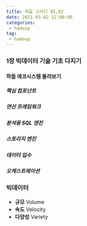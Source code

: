 ```yaml
---
title: 하둡 스터디 01,02
date: 2021-03-02 12:00:00
categories:
 - hadoop
tag:
 - hadoop
---
```


### 1장 빅데이터 기술 기초 다지기

#### 하둡 에코시스템 둘러보기

##### 핵심 컴포넌트

##### 연산 프레임워크

##### 분석용 SQL 엔진

##### 스토리지 엔진

##### 데이터 입수

##### 오케스트레이션

<!-- more -->

### 빅데이터

- **규모**      Volume
- **속도**      Velocity
- **다양성**  Variety

